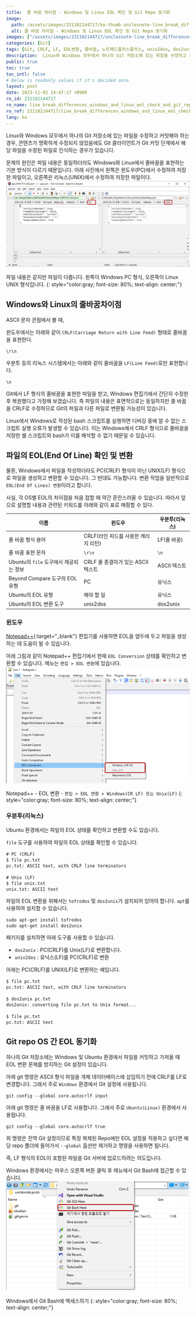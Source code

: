 ```yaml
---
title:  줄 바꿈 차이점 - Windows 및 Linux EOL 확인 및 Git Repo 동기화
image:
  path: /assets/images/231102144717/ko-thumb-unclesnote-line_break_differences_windows_and_linux_eol_check_and_git_repo_sync.png
  alt: 줄 바꿈 차이점 - Windows 및 Linux EOL 확인 및 Git Repo 동기화
images: ["/assets/images/231102144717/unclesnote-line_break_differences_windows_and_linux_eol_check_and_git_repo_sync-same_file_contents_but_different_files,_on_the_left_is_windows_pc_format_and_on_the_right_is_linux_unix_format.png", "/assets/images/231102144717/unclesnote-line_break_differences_windows_and_linux_eol_check_and_git_repo_sync-notepad++-eol_conversion-edit_eol_conversion_windows_cr_lf_or_unix_lf.png", "/assets/images/231102144717/unclesnote-line_break_differences_windows_and_linux_eol_check_and_git_repo_sync-accessing_git_bash_on_windows.png"]
categories: [Git]
tags: [Git, CRLF, LF, EOL변환, 줄바꿈, 노트패드플러스플러스, unix2dos, dos2unix]
description:  Linux와 Windows 모두에서 하나의 Git 저장소에 있는 파일을 수정하고 커밋해야 하는 경우, 콘텐츠가 명확하게 수정되지 않았음에도 Git 클라이언트가 Git 커밋 단계에서 해당 파일을 수정된 파일로 인식하는 경우가 있습니다. 문제의 원인은 파일 내용은 동일하더라도
public: true
toc: true
toc_intl: false
# Below is readonly values if it's decided once
layout: post
date: 2023-11-02 14:47:17 +0900
ro_id: 231102144717
ro_name: line_break_differences_windows_and_linux_eol_check_and_git_repo_sync
ro_ref: 231102144717/line_break_differences_windows_and_linux_eol_check_and_git_repo_sync
lang: ko
---
```

Linux와 Windows 모두에서 하나의 Git 저장소에 있는 파일을 수정하고 커밋해야 하는 경우, 콘텐츠가 명확하게 수정되지 않았음에도 Git 클라이언트가 Git 커밋 단계에서 해당 파일을 수정된 파일로 인식하는 경우가 있습니다.  

문제의 원인은 파일 내용은 동일하더라도 Windows와 Linux에서 줄바꿈을 표현하는 기본 방식이 다르기 때문입니다. 아래 사진에서 왼쪽은 윈도우(PC)에서 수정하여 저장한 파일이고, 오른쪽은 리눅스(UNIX)에서 수정하여 저장한 파일이다.  
![파일 내용은 같지만 파일이 다릅니다. 왼쪽이 Windows PC 형식, 오른쪽이 Linux UNIX 형식입니다.](/assets/images/231102144717/unclesnote-line_break_differences_windows_and_linux_eol_check_and_git_repo_sync-same_file_contents_but_different_files,_on_the_left_is_windows_pc_format_and_on_the_right_is_linux_unix_format.png)  

파일 내용은 같지만 파일이 다릅니다. 왼쪽이 Windows PC 형식, 오른쪽이 Linux UNIX 형식입니다.
{: style="color:gray; font-size: 80%; text-align: center;"}

## Windows와 Linux의 줄바꿈 ​​차이점
ASCII 문자 관점에서 볼 때,  

윈도우에서는 아래와 같이 `CRLF(Carriage Return with Line Feed)` 형태로 줄바꿈을 표현한다.  

```text
\r\n
```
우분투 등의 리눅스 시스템에서는 아래와 같이 줄바꿈을 `LF(Line Feed)`로만 표현합니다.  

```text
\n
```
Git에서 LF 형식의 줄바꿈을 표현한 파일을 받고, Windows 편집기에서 간단히 수정한 후 복원했다고 가정해 보겠습니다. 즉 파일의 내용은 표면적으로는 동일하지만 줄 바꿈을 CRLF로 수정하므로 Git의 파일과 다른 파일로 변환될 가능성이 있습니다.  

Linux에서 Windows로 작성된 bash 스크립트를 실행하면 디버깅 중에 알 수 없는 스크립트 실행 오류가 발생할 수 있습니다. 이는 Windows에서 CRLF 형식으로 줄바꿈을 저장한 쉘 스크립트와 bash가 이를 해석할 수 없기 때문일 수 있습니다.  
## 파일의 EOL(End Of Line) 확인 및 변환
물론, Windows에서 파일을 작성하더라도 PC(CRLF) 형식이 아닌 UNIX(LF) 형식으로 파일을 생성하고 변환할 수 있습니다. 그 반대도 가능합니다. 변환 작업을 일반적으로 `EOL(End Of Lines) 변환`이라고 합니다.  

사실, 각 OS별 EOL의 차이점을 처음 접할 때 약간 혼란스러울 수 있습니다. 따라서 앞으로 설명할 내용과 관련된 키워드를 아래와 같이 표로 매핑할 수 있다.  

|이름|윈도우|우분투(리눅스)|
| ------------------------------------------ | -------------------------------------- | -------------- |
|줄 바꿈 형식 용어|CRLF(라인 피드를 사용한 캐리지 리턴)|LF(줄 바꿈)|
|줄 바꿈 표현 문자|`\r\n`|`\n`|
|Ubuntu의 `file` 도구에서 제공되는 정보|CRLF 줄 종결자가 있는 ASCII 텍스트|ASCII 텍스트|
|Beyond Compare 도구의 EOL 유형|PC|유닉스|
|Ubuntu의 EOL 유형|해야 할 일|유닉스|
|Ubuntu의 EOL 변환 도구|unix2dos|dos2unix|

### 윈도우
[Notepad++](https://notepad-plus-plus.org/downloads){:target="_blank"} 편집기를 사용하면 EOL을 염두에 두고 파일을 생성하는 데 도움이 될 수 있습니다.  

아래 그림과 같이 Notepad++ 편집기에서 현재 `EOL Conversion` 상태를 확인하고 변환할 수 있습니다. 메뉴는 `편집 > EOL 변환`에 있습니다.  
![Notepad++ - EOL 변환 - `편집 > EOL 변환 > Windows(CR LF) 또는 Unix(LF)`](/assets/images/231102144717/unclesnote-line_break_differences_windows_and_linux_eol_check_and_git_repo_sync-notepad++-eol_conversion-edit_eol_conversion_windows_cr_lf_or_unix_lf.png)  

Notepad++ - EOL 변환 - `편집 > EOL 변환 > Windows(CR LF) 또는 Unix(LF)`
{: style="color:gray; font-size: 80%; text-align: center;"}

### 우분투(리눅스)
Ubuntu 환경에서는 파일의 EOL 상태를 확인하고 변환할 수도 있습니다.  

`file` 도구를 사용하여 파일의 EOL 상태를 확인할 수 있습니다.  

```shell
# PC (CRLF)
$ file pc.txt 
pc.txt: ASCII text, with CRLF line terminators

# Unix (LF)
$ file unix.txt 
unix.txt: ASCII text
```
파일의 EOL 변환을 위해서는 `tofrodos` 및 `dos2unix`가 설치되어 있어야 합니다. `apt`를 사용하여 설치할 수 있습니다.  

```shell
sudo apt-get install tofrodos
sudo apt-get install dos2unix
```
패키지를 설치하면 아래 도구를 사용할 수 있습니다.  
- `dos2unix` : PC(CRLF)를 Unix(LF)로 변환합니다.
- `unix2dos` : 유닉스(LF)를 PC(CRLF)로 변환

아래는 PC(CRLF)를 UNIX(LF)로 변환하는 예입니다.  

```shell
$ file pc.txt 
pc.txt: ASCII text, with CRLF line terminators

$ dos2unix pc.txt 
dos2unix: converting file pc.txt to Unix format...

$ file pc.txt 
pc.txt: ASCII text

```
## Git repo OS 간 EOL 동기화
하나의 Git 저장소에는 Windows 및 Ubuntu 환경에서 파일을 커밋하고 가져올 때 EOL 변환 문제를 방지하는 Git 설정이 있습니다.  

아래 git 명령은 ASCII 형식 파일을 개체 데이터베이스에 삽입하기 전에 CRLF를 LF로 변경합니다. 그래서 주로 `Windows` 환경에서 Git 설정에 사용됩니다.  

```shell
git config --global core.autocrlf input 
```
아래 git 명령은 줄 바꿈을 LF로 사용합니다. 그래서 주로 `Ubuntu(Linux)` 환경에서 사용됩니다.  

```shell
git config --global core.autocrlf true
```
위 명령은 전역 Git 설정이므로 특정 복제된 Repo에만 EOL 설정을 적용하고 싶다면 해당 repo 폴더에 들어가서 `--global` 옵션만 제거하고 명령을 사용하면 됩니다.  

즉, LF 형식의 EOL이 포함된 파일을 Git 서버에 업로드하려는 의도입니다.  

Windows 환경에서는 마우스 오른쪽 버튼 클릭 후 메뉴에서 Git Bash에 접근할 수 있습니다.  
![Windows에서 Git Bash에 액세스하기](/assets/images/231102144717/unclesnote-line_break_differences_windows_and_linux_eol_check_and_git_repo_sync-accessing_git_bash_on_windows.png)  

Windows에서 Git Bash에 액세스하기
{: style="color:gray; font-size: 80%; text-align: center;"}

